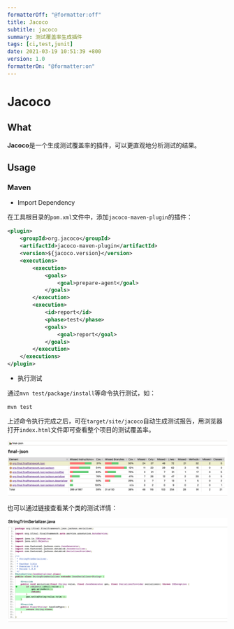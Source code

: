 ```yaml
---
formatterOff: "@formatter:off"
title: Jacoco 
subtitle: jacoco 
summary: 测试覆盖率生成插件 
tags: [ci,test,junit] 
date: 2021-03-19 10:51:39 +800 
version: 1.0
formatterOn: "@formatter:on"
---
```


# Jacoco

## What

**Jacoco**是一个生成测试覆盖率的插件，可以更直观地分析测试的结果。

## Usage

### Maven

* Import Dependency

在工具根目录的`pom.xml`文件中，添加`jacoco-maven-plugin`的插件：

```xml
<plugin>
    <groupId>org.jacoco</groupId>
    <artifactId>jacoco-maven-plugin</artifactId>
    <version>${jacoco.version}</version>
    <executions>
        <execution>
            <goals>
                <goal>prepare-agent</goal>
            </goals>
        </execution>
        <execution>
            <id>report</id>
            <phase>test</phase>
            <goals>
                <goal>report</goal>
            </goals>
        </execution>
    </executions>
</plugin>
```

* 执行测试

通过`mvn test/package/install`等命令执行测试，如：

```shell
mvn test
```

上述命令执行完成之后，可在`target/site/jacoco`自动生成测试报告，用浏览器打开`index.html`文件即可查看整个项目的测试覆盖率。

![Jacoco](../images/ci/jacoco.png)

也可以通过链接查看某个类的测试详情：

![Jacoco Detail](../images/ci/jacoco-detail.png)

